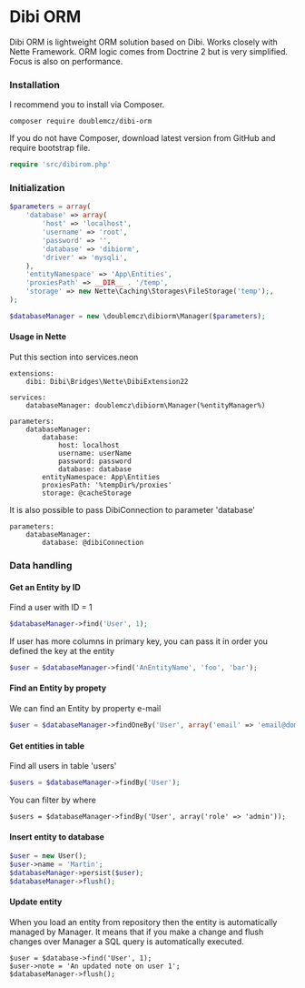 # Dibi ORM

Dibi ORM is lightweight ORM solution based on Dibi. Works closely with Nette Framework. 
ORM logic comes from Doctrine 2 but is very simplified. Focus is also on performance.

### Installation
I recommend you to install via Composer.

```
composer require doublemcz/dibi-orm
```

If you do not have Composer, download latest version from GitHub and require bootstrap file.
```php
require 'src/dibirom.php'
```

### Initialization
```php
$parameters = array(
	'database' => array(
		'host' => 'localhost',
		'username' => 'root',
		'password' => '',
		'database' => 'dibiorm',
		'driver' => 'mysqli',
	),
	'entityNamespace' => 'App\Entities',
	'proxiesPath' => __DIR__ . '/temp',
	'storage' => new Nette\Caching\Storages\FileStorage('temp');,
);

$databaseManager = new \doublemcz\dibiorm\Manager($parameters);
```

#### Usage in Nette

Put this section into services.neon

```neon
extensions:
	dibi: Dibi\Bridges\Nette\DibiExtension22
	
services:
	databaseManager: doublemcz\dibiorm\Manager(%entityManager%)
		
parameters:
	databaseManager:
		database: 
			host: localhost
			username: userName
			password: password
			database: database
		entityNamespace: App\Entities
		proxiesPath: '%tempDir%/proxies'
		storage: @cacheStorage
```

It is also possible to pass DibiConnection to parameter 'database'
```neon
parameters:
	databaseManager:
		database: @dibiConnection
```

### Data handling

#### Get an Entity by ID
Find a user with ID = 1
```php
$databaseManager->find('User', 1);
```

If user has more columns in primary key, you can pass it in order you defined the key at the entity
```php
$user = $databaseManager->find('AnEntityName', 'foo', 'bar');
```

#### Find an Entity by propety
We can find an Entity by property e-mail
```php
$user = $databaseManager->findOneBy('User', array('email' => 'email@domain.com'));
```

#### Get entities in table
Find all users in table 'users'
```php
$users = $databaseManager->findBy('User');
```
You can filter by where
```
$users = $databaseManager->findBy('User', array('role' => 'admin'));
```

#### Insert entity to database
```php
$user = new User();
$user->name = 'Martin';
$databaseManager->persist($user);
$databaseManager->flush();
```

#### Update entity
When you load an entity from repository then the entity is automatically managed by Manager. It means that if you make a change and flush changes over Manager a SQL query is automatically executed.

```
$user = $database->find('User', 1);
$user->note = 'An updated note on user 1';
$databaseManager->flush();
```
